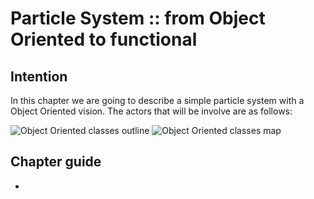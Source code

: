 # Particle System :: from Object Oriented to functional

## Intention
In this chapter we are going to describe a simple particle system with a Object Oriented vision.
The actors that will be involve are as follows:

<img src="./docs/oo-classes-outline.png" alt="Object Oriented classes outline"/>

<img src="./docs/oo-map.png" alt="Object Oriented classes map"/>
 
## Chapter guide
  * 
